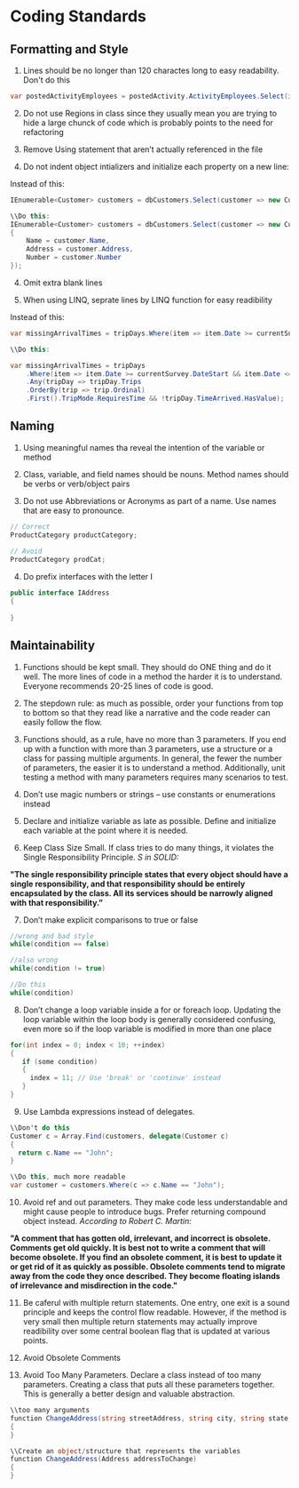 # Coding Standards

## Formatting and Style

1.	Lines should be no longer than 120 charactes long to easy readability. Don't do this
```cs
var postedActivityEmployees = postedActivity.ActivityEmployees.Select(item => new EF.ActivityEmployee { ActivityID = activity.ID, ID = item.ID.Equals(Guid.Empty) ? Guid.NewGuid() : item.ID, Position = item.Position, Count = item.Count, AnnualSalary = item.AnnualSalary, TimeSpentPercentage = item.TimeSpentPercentage, EmployeeTypeID = item.EmployeeTypeID });
```
2.	Do not use Regions in class since they usually mean you are trying to hide a large chunck of code which is probably points to the need for refactoring

3.	Remove Using statement that aren’t actually referenced in the file
 
3.	Do not indent object intializers and initialize each property on a new line:

Instead of this:
```cs
IEnumerable<Customer> customers = dbCustomers.Select(customer => new Customer { Name = customer.Name, Address = customer.Address, Number = customer.Number });

\\Do this:
IEnumerable<Customer> customers = dbCustomers.Select(customer => new Customer
{
    Name = customer.Name,
    Address = customer.Address,
    Number = customer.Number
}); 
```
4.	Omit extra blank lines

5.	When using LINQ, seprate lines by LINQ function for easy readibility

Instead of this:
```cs
var missingArrivalTimes = tripDays.Where(item => item.Date >= currentSurvey.DateStart && item.Date <= currentSurvey.DateEnd).Any(tripDay => tripDay.Trips.OrderBy(trip => trip.Ordinal).First().TripMode.RequiresTime && !tripDay.TimeArrived.HasValue);

\\Do this:

var missingArrivalTimes = tripDays
	.Where(item => item.Date >= currentSurvey.DateStart && item.Date <= currentSurvey.DateEnd)
	.Any(tripDay => tripDay.Trips
	.OrderBy(trip => trip.Ordinal)
	.First().TripMode.RequiresTime && !tripDay.TimeArrived.HasValue);
```

## 	Naming

1.	Using meaningful names tha reveal the intention of the variable or method

2.	Class, variable, and field names should be nouns. Method names should be verbs or verb/object pairs

3.	Do not use Abbreviations or Acronyms as part of a name. Use names that are easy to pronounce. 
```cs
// Correct
ProductCategory productCategory;
 
// Avoid
ProductCategory prodCat;
```
4. Do prefix interfaces with the letter I
```cs
public interface IAddress
{
 
}
```

## 	Maintainability

1.	Functions should be kept small. They should do ONE thing and do it well. The more lines of code in a method the harder it is to understand. Everyone recommends 20-25 lines of code is good.

2. The stepdown rule: as much as possible, order your functions from top to bottom so that they read like a narrative and the code reader can easily follow the flow.

3. Functions should, as a rule, have no more than 3 parameters. If you end up with a function with more than 3 parameters, use a structure or a class for passing multiple arguments. In general, the fewer the number of parameters, the easier it is to understand a method. Additionally, unit testing a method with many parameters requires many scenarios to test.

4.	Don’t use magic numbers or strings – use constants or enumerations instead

5.	Declare and initialize variable as late as possible. Define and initialize each variable at the point where it is needed.

6. Keep Class Size Small. If class tries to do many things, it violates the Single Responsibility Principle. *S in SOLID:*

**"The single responsibility principle states that every object should have a single responsibility, and that responsibility should be entirely encapsulated by the class. All its services should be narrowly aligned with that responsibility.”**

7.	Don’t make explicit comparisons to true or false
```cs
//wrong and bad style 
while(condition == false) 

//also wrong
while(condition != true)

//Do this
while(condition)
```

8.	Don’t change a loop variable inside a for or foreach loop. Updating the loop variable within the loop body is generally considered confusing, even more so if the loop variable is modified in more than one place
```cs
for(int index = 0; index < 10; ++index)
{
   if (some condition)
   {
     index = 11; // Use 'break' or 'continue' instead
   }
}
```
9.	Use Lambda expressions instead of delegates.
```cs
\\Don't do this
Customer c = Array.Find(customers, delegate(Customer c)
{
  return c.Name == "John";
}

\\Do this, much more readable
var customer = customers.Where(c => c.Name == "John");
```
10. Avoid ref and out parameters. They make code less understandable and might cause people to introduce bugs. Prefer returning compound object instead. *According to Robert C. Martin:*

**"A comment that has gotten old, irrelevant, and incorrect is obsolete.  Comments get old quickly.  It is best not to write a comment that will become obsolete.  If you find an obsolete comment, it is best to update it or get rid of it as quickly as possible.  Obsolete comments tend to migrate away from the code they once described.  They become floating islands of irrelevance and misdirection in the code."**

11. Be caferul with multiple return statements. One entry, one exit is a sound principle and keeps the control flow readable. However, if the method is very small then multiple return statements may actually improve readibility over some central boolean flag that is updated at various points.

12. Avoid Obsolete Comments

13. Avoid Too Many Parameters. Declare a class instead of too many parameters. Creating a class that puts all these parameters together. This is generally a better design and valuable abstraction.

```cs
\\too many arguments
function ChangeAddress(string streetAddress, string city, string state, int zipCode)
{
}

\\Create an object/structure that represents the variables
function ChangeAddress(Address addressToChange)
{
}
```
